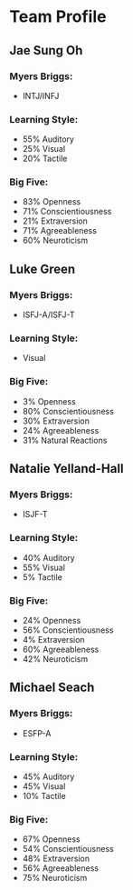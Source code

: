 # Team Profile

## Jae Sung Oh
### Myers Briggs: 
- INTJ/INFJ
### Learning Style: 
- 55% Auditory
- 25% Visual
- 20% Tactile
### Big Five: 
- 83% Openness
- 71% Conscientiousness
- 21% Extraversion
- 71% Agreeableness
- 60% Neuroticism

## Luke Green
### Myers Briggs:
- ISFJ-A/ISFJ-T
### Learning Style:
- Visual
### Big Five:
- 3% Openness
- 80% Conscientiousness
- 30% Extraversion
- 24% Agreeableness
- 31% Natural Reactions

## Natalie Yelland-Hall
### Myers Briggs: 
- ISJF-T
### Learning Style: 
- 40% Auditory
- 55% Visual
- 5% Tactile
### Big Five: 
- 24% Openness
- 56% Conscientiousness
- 4% Extraversion
- 60% Agreeableness
- 42% Neuroticism

## Michael Seach
### Myers Briggs: 
- ESFP-A
### Learning Style: 
- 45% Auditory
- 45% Visual
- 10% Tactile
### Big Five: 
- 67% Openness
- 54% Conscientiousness
- 48% Extraversion
- 56% Agreeableness
- 75% Neuroticism
